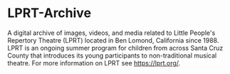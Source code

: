 # LPRT-Archive
A digital archive of images, videos, and media related to Little People's Repertory Theatre (LPRT) located in Ben Lomond, California since 1988.  LPRT is an ongoing summer program for children from across Santa Cruz County that introduces its young participants to non-traditional musical theatre. For more information on LPRT see https://lprt.org/.
